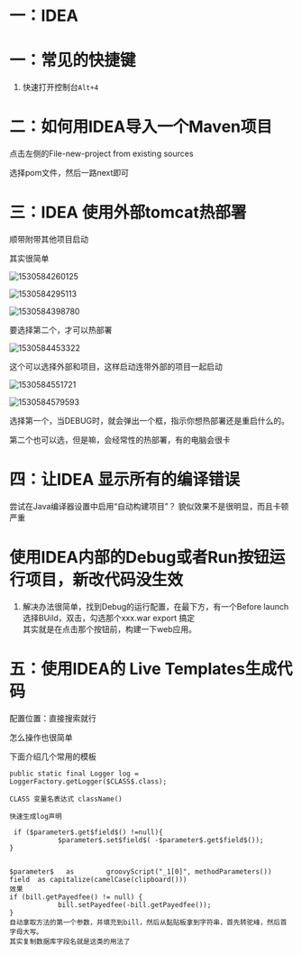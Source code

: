 # 一：IDEA

# 一：常见的快捷键

1. 快速打开控制台`Alt+4`



# 二：如何用IDEA导入一个Maven项目

点击左侧的File-new-project from existing sources 

选择pom文件，然后一路next即可



# 三：IDEA 使用外部tomcat热部署

顺带附带其他项目启动

其实很简单

![1530584260125](https://raw.githubusercontent.com/XHang/Notes/master/src/main/resources/IDEAPicture/1530584260125.png)

![1530584295113](https://raw.githubusercontent.com/XHang/Notes/master/src/main/resources/IDEAPicture/1530584295113.png)

![1530584398780](https://raw.githubusercontent.com/XHang/Notes/master/src/main/resources/IDEAPicture/1530584398780.png)

要选择第二个，才可以热部署

![1530584453322](https://raw.githubusercontent.com/XHang/Notes/master/src/main/resources/IDEAPicture/1530584453322.png)

这个可以选择外部和项目，这样启动连带外部的项目一起启动

![1530584551721](https://raw.githubusercontent.com/XHang/Notes/master/src/main/resources/IDEAPicture/1530584551721.png)

![1530584579593](https://raw.githubusercontent.com/XHang/Notes/master/src/main/resources/IDEAPicture/1530584579593.png)

选择第一个，当DEBUG时，就会弹出一个框，指示你想热部署还是重启什么的。

第二个也可以选，但是嘛，会经常性的热部署，有的电脑会很卡

# 四：让IDEA 显示所有的编译错误
尝试在Java编译器设置中启用“自动构建项目”？
貌似效果不是很明显，而且卡顿严重


# 使用IDEA内部的Debug或者Run按钮运行项目，新改代码没生效  
1. 解决办法很简单，找到Debug的运行配置，在最下方，有一个Before launch  
  选择BUild，双击，勾选那个xxx.war export 搞定  
  其实就是在点击那个按钮前，构建一下web应用。  

# 五：使用IDEA的 Live Templates生成代码

配置位置：直接搜索就行

怎么操作也很简单

下面介绍几个常用的模板

```
public static final Logger log = LoggerFactory.getLogger($CLASS$.class);

CLASS 变量名表达式 className()

快速生成log声明
```

```
 if ($parameter$.get$field$() !=null){
            $parameter$.set$field$( -$parameter$.get$field$()); 
}


$parameter$   as        groovyScript("_1[0]", methodParameters())
field  as capitalize(camelCase(clipboard()))
效果
if (bill.getPayedfee() != null) {
            bill.setPayedfee(-bill.getPayedfee());
}
自动拿取方法的第一个参数，并填充到bill，然后从黏贴板拿到字符串，首先转驼峰，然后首字母大写。
其实复制数据库字段名就是这类的用法了
 

```

